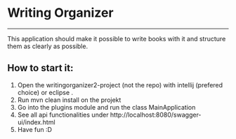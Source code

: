 # Writing Organizer
***
This application should make it possible to write books with it and structure them as clearly as possible.


## How to start it:
1. Open the writingorganizer2-project (not the repo) with intellij (prefered choice) or eclipse .
2. Run mvn clean install on the projekt
3. Go into the plugins module and run the class MainApplication
4. See all api functionalities under http://localhost:8080/swagger-ui/index.html
5. Have fun :D